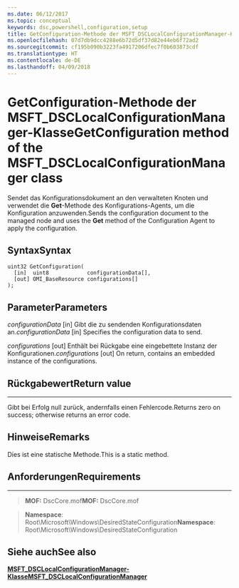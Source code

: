 ```yaml
---
ms.date: 06/12/2017
ms.topic: conceptual
keywords: dsc,powershell,configuration,setup
title: GetConfiguration-Methode der MSFT_DSCLocalConfigurationManager-Klasse
ms.openlocfilehash: 07d7db9dcc4288e6b72d5df37d82e44eb6f72ad2
ms.sourcegitcommit: cf195b090b3223fa4917206dfec7f0b603873cdf
ms.translationtype: HT
ms.contentlocale: de-DE
ms.lasthandoff: 04/09/2018
---
```

# <a name="getconfiguration-method-of-the-msftdsclocalconfigurationmanager-class"></a><span data-ttu-id="76e14-103">GetConfiguration-Methode der MSFT_DSCLocalConfigurationManager-Klasse</span><span class="sxs-lookup"><span data-stu-id="76e14-103">GetConfiguration method of the MSFT_DSCLocalConfigurationManager class</span></span>

<span data-ttu-id="76e14-104">Sendet das Konfigurationsdokument an den verwalteten Knoten und verwendet die **Get**-Methode des Konfigurations-Agents, um die Konfiguration anzuwenden.</span><span class="sxs-lookup"><span data-stu-id="76e14-104">Sends the configuration document to the managed node and uses the **Get** method of the Configuration Agent to apply the configuration.</span></span>

<a name="syntax"></a><span data-ttu-id="76e14-105">Syntax</span><span class="sxs-lookup"><span data-stu-id="76e14-105">Syntax</span></span>
------

```mof
uint32 GetConfiguration(
  [in]  uint8            configurationData[],
  [out] OMI_BaseResource configurations[]
);
```

<a name="parameters"></a><span data-ttu-id="76e14-106">Parameter</span><span class="sxs-lookup"><span data-stu-id="76e14-106">Parameters</span></span>
----------

<span data-ttu-id="76e14-107">*configurationData* \[in\] Gibt die zu sendenden Konfigurationsdaten an.</span><span class="sxs-lookup"><span data-stu-id="76e14-107">*configurationData* \[in\] Specifies the configuration data to send.</span></span>

<span data-ttu-id="76e14-108">*configurations* \[out\] Enthält bei Rückgabe eine eingebettete Instanz der Konfigurationen.</span><span class="sxs-lookup"><span data-stu-id="76e14-108">*configurations* \[out\] On return, contains an embedded instance of the configurations.</span></span>

## <a name="return-value"></a><span data-ttu-id="76e14-109">Rückgabewert</span><span class="sxs-lookup"><span data-stu-id="76e14-109">Return value</span></span>
------------

<span data-ttu-id="76e14-110">Gibt bei Erfolg null zurück, andernfalls einen Fehlercode.</span><span class="sxs-lookup"><span data-stu-id="76e14-110">Returns zero on success; otherwise returns an error code.</span></span>

## <a name="remarks"></a><span data-ttu-id="76e14-111">Hinweise</span><span class="sxs-lookup"><span data-stu-id="76e14-111">Remarks</span></span>

<span data-ttu-id="76e14-112">Dies ist eine statische Methode.</span><span class="sxs-lookup"><span data-stu-id="76e14-112">This is a static method.</span></span>

## <a name="requirements"></a><span data-ttu-id="76e14-113">Anforderungen</span><span class="sxs-lookup"><span data-stu-id="76e14-113">Requirements</span></span>
------------
><span data-ttu-id="76e14-114">**MOF:** DscCore.mof</span><span class="sxs-lookup"><span data-stu-id="76e14-114">**MOF:** DscCore.mof</span></span>

><span data-ttu-id="76e14-115">**Namespace**: Root\Microsoft\Windows\DesiredStateConfiguration</span><span class="sxs-lookup"><span data-stu-id="76e14-115">**Namespace**: Root\Microsoft\Windows\DesiredStateConfiguration</span></span>


## <a name="see-also"></a><span data-ttu-id="76e14-116">Siehe auch</span><span class="sxs-lookup"><span data-stu-id="76e14-116">See also</span></span>


[<span data-ttu-id="76e14-117">**MSFT_DSCLocalConfigurationManager-Klasse**</span><span class="sxs-lookup"><span data-stu-id="76e14-117">**MSFT_DSCLocalConfigurationManager**</span></span>](msft-dsclocalconfigurationmanager.md)